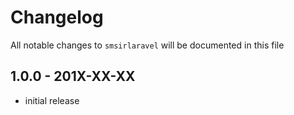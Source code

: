 # Changelog

All notable changes to `smsirlaravel` will be documented in this file

## 1.0.0 - 201X-XX-XX

- initial release
